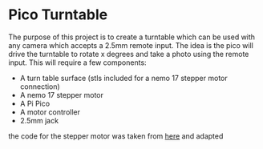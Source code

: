 # Pico Turntable

The purpose of this project is to create a turntable which can be used with any camera which
accepts a 2.5mm remote input. The idea is the pico will drive the turntable to rotate x degrees
and take a photo using the remote input. This will require a few components:

- A turn table surface (stls included for a nemo 17 stepper motor connection)
- A nemo 17 stepper motor
- A Pi Pico
- A motor controller
- 2.5mm jack

the code for the stepper motor was taken from [here](https://github.com/sbcshop/Pico-Motor-Driver/tree/main) and adapted
